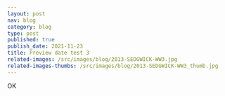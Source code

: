```yaml
---
layout: post
nav: blog
category: blog
type: post
published: true
publish_date: 2021-11-23
title: Preview date test 3
related-images: /src/images/blog/2013-SEDGWICK-WW3.jpg
related-images-thumbs: /src/images/blog/2013-SEDGWICK-WW3_thumb.jpg
---
```

OK